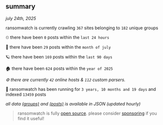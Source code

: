 
## summary
_july 24th, 2025_

ransomwatch is currently crawling `367` sites belonging to `182` unique groups

⏲ there have been `0` posts within the `last 24 hours`

🦈 there have been `29` posts within the `month of july`

🪐 there have been `169` posts within the `last 90 days`

🏚 there have been `624` posts within the `year of 2025`

_⚙️ there are currently `42` online hosts & `112` custom parsers._

🦕 ransomwatch has been running for `3 years, 10 months and 19 days` and indexed `13459` posts

_all data  [(groups)](http://ransomwhat.telemetry.ltd/groups) and [(posts)](http://ransomwhat.telemetry.ltd/posts) is available in JSON (updated hourly)_

> ransomwatch is fully [open source](https://github.com/joshhighet/ransomwatch#ransomwatch--). please consider [sponsoring](https://github.com/sponsors/joshhighet) if you find it useful!
